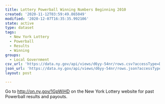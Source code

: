 ```yaml
---
title: Lottery Powerball Winning Numbers Beginning 2010
created: '2020-11-12T03:59:49.865049'
modified: '2020-12-07T16:35:35.992106'
state: active
type: dataset
tags:
  - New York Lottery
  - Powerball
  - Results
  - Winning
groups:
  - Local Government
csv_url: 'https://data.ny.gov/api/views/d6yy-54nr/rows.csv?accessType=DOWNLOAD'
json_url: 'https://data.ny.gov/api/views/d6yy-54nr/rows.json?accessType=DOWNLOAD'
layout: post

---
```

Go to http://on.ny.gov/1GpWiHD on the New York Lottery website for past Powerball results and payouts.
